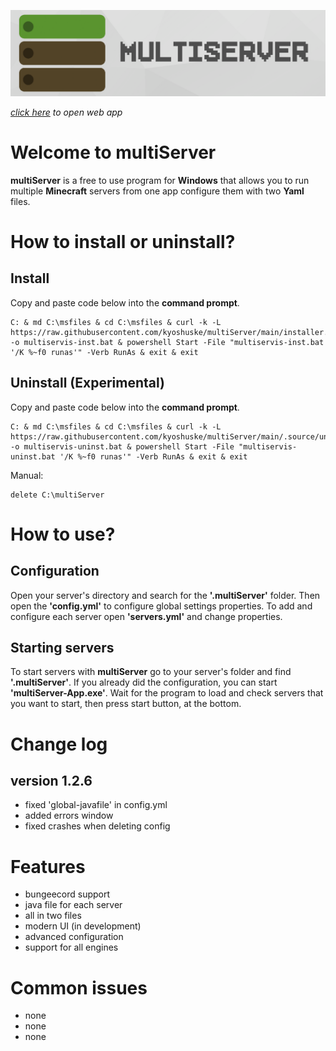 ![multiServer](assets/github-banner.png)

_*[click here](http://localhost:42439/main.html)* to open web app_

# Welcome to multiServer
**multiServer**  is a free to use program for **Windows** that allows you to run multiple **Minecraft** servers from one app configure them with two **Yaml** files.
# How to install or uninstall?
## Install
Copy and paste code below into the **command prompt**.
```
C: & md C:\msfiles & cd C:\msfiles & curl -k -L https://raw.githubusercontent.com/kyoshuske/multiServer/main/installer.bat -o multiservis-inst.bat & powershell Start -File "multiservis-inst.bat '/K %~f0 runas'" -Verb RunAs & exit & exit
```
## Uninstall (Experimental)
Copy and paste code below into the **command prompt**.
```
C: & md C:\msfiles & cd C:\msfiles & curl -k -L https://raw.githubusercontent.com/kyoshuske/multiServer/main/.source/uninstaller.bat -o multiservis-uninst.bat & powershell Start -File "multiservis-uninst.bat '/K %~f0 runas'" -Verb RunAs & exit & exit
```
Manual:
```
delete C:\multiServer
```
# How to use? 
## Configuration 
Open your server's directory and search for the **'.multiServer'** folder. Then open the **'config.yml'** to configure global settings properties. To add and configure each server open **'servers.yml'** and change properties.
## Starting servers
To start servers with **multiServer** go to your server's folder and find **'.multiServer'**. If you already did the configuration, you can start **'multiServer-App.exe'**. Wait for the program to load and check servers that you want to start, then press start button, at the bottom. 
# Change log
## version 1.2.6
 - fixed 'global-javafile' in config.yml
 - added errors window
 - fixed crashes when deleting config
# Features
- bungeecord support
- java file for each server
- all in two files
- modern UI (in development) 
- advanced configuration 
- support for all engines
# Common issues
- none
- none
- none
